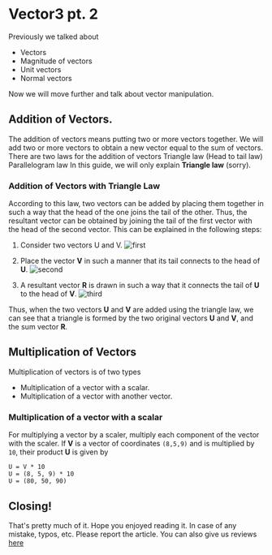 # Vector3 pt. 2
Previously we talked about

* Vectors
* Magnitude of vectors
* Unit vectors
* Normal vectors

Now we will move further and talk about vector manipulation. 

## Addition of Vectors.
The addition of vectors means putting two or more vectors together. We will add two or more vectors to obtain a new vector equal to the sum of vectors.
There are two laws for the addition of vectors
Triangle law (Head to tail law)
Parallelogram law
In this guide, we will only explain **Triangle law** (sorry).

### Addition of Vectors with Triangle Law
According to this law, two vectors can be added by placing them together in such a way that the head of the one joins the tail of the other. Thus, the resultant vector can be obtained by joining the tail of the first vector with the head of the second vector. This can be explained in the following steps:

1. Consider two vectors U and V.
![first](https://imgur.com/UqA4oGW.png)

2. Place the vector **V** in such a manner that its tail connects to the head of **U**.
![second](https://imgur.com/SOhiDZ3.png)

3. A resultant vector **R** is drawn in such a way that it connects the tail of **U** to the head of **V**.
![third](https://imgur.com/cy4t6E0.png)

Thus, when the two vectors **U** and **V** are added using the triangle law, we can see that a triangle is formed by the two original vectors **U** and **V**, and the sum vector **R**.

## Multiplication of Vectors
Multiplication of vectors is of two types

* Multiplication of a vector with a scalar.
* Multiplication of a vector with another vector.

### Multiplication of a vector with a scalar
For multiplying a vector by a scaler, multiply each component of the vector with the scaler. If **V** is a vector of coordinates `(8,5,9)` and is multiplied by `10`, their product **U** is given by

```
U = V * 10
U = (8, 5, 9) * 10
U = (80, 50, 90)
```

## Closing!
That's pretty much of it. Hope you enjoyed reading it. In case of any mistake, typos, etc. Please report the article. You can also give us reviews [here](https://rodevs-helpers.github.io/Helpers-Documents/Others/Help%20Us%21/)